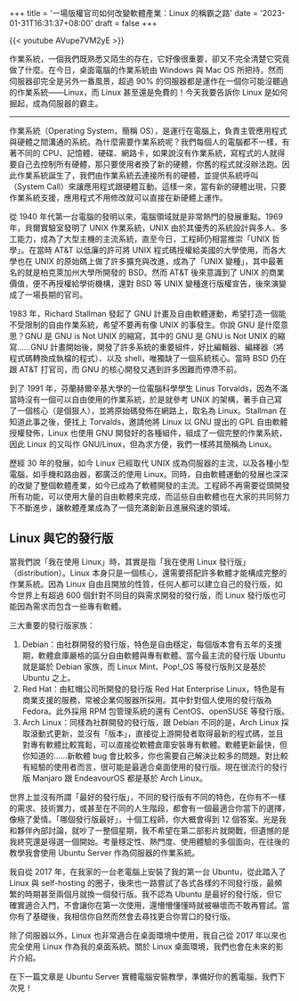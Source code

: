 +++
title = '一場版權官司如何改變軟體產業：Linux 的稱霸之路'
date = '2023-01-31T16:31:37+08:00'
draft = false
+++

{{< youtube AVupe7VM2yE >}}

作業系統，一個我們既熟悉又陌生的存在，它好像很重要，卻又不完全清楚它究竟做了什麼。在今日，桌面電腦的作業系統由 Windows 與 Mac OS 所把持，然而伺服器卻完全是另外一番風景，超過 90% 的伺服器都是運作在一個你可能沒聽過的作業系統——Linux，而 Linux 甚至還是免費的！今天我要告訴你 Linux 是如何掘起，成為伺服器的霸主。

---

作業系統（Operating System，簡稱 OS），是運行在電腦上，負責主管應用程式與硬體之間溝通的系統。為什麼需要作業系統呢？我們每個人的電腦都不一樣，有著不同的 CPU、記憶體、硬碟、網路卡，如果說沒有作業系統，寫程式的人就得要自己去控制所有硬體，那只要使用者換了新的硬體，你舊的程式就沒辦法跑。因此作業系統誕生了，我們由作業系統去連接所有的硬體，並提供系統呼叫（System Call）來讓應用程式跟硬體互動。這樣一來，當有新的硬體出現，只要作業系統支援，應用程式不用修改就可以直接在新硬體上運作。

從 1940 年代第一台電腦的發明以來，電腦領域就是非常熱門的發展重點。1969 年，貝爾實驗室發明了 UNIX 作業系統，UNIX 由於其優秀的系統設計與多人、多工能力，成為了大型主機的主流系統，直至今日，工程師仍相當推崇「UNIX 哲學」。在當時 AT&T 以低廉的許可將 UNIX 程式碼授權給美國的大學使用，而各大學也在 UNIX 的原始碼上做了許多擴充與改進，成為了「UNIX 變種」，其中最著名的就是柏克萊加州大學所開發的 BSD。然而 AT&T 後來意識到了 UNIX 的商業價值，便不再授權給學術機構，還對 BSD 等 UNIX 變種進行版權宣告，後來演變成了一場長期的官司。

1983 年，Richard Stallman 發起了 GNU 計畫及自由軟體運動，希望打造一個能不受限制的自由作業系統，希望不要再有像 UNIX 的事發生。你說 GNU 是什麼意思？GNU 是 GNU is Not UNIX 的縮寫，其中的 GNU 是 GNU is Not UNIX 的縮寫……GNU 計畫開始後，開發了許多系統的重要組件，好比編輯器、編繹器（將程式碼轉換成執檔的程式）、以及 shell，唯獨缺了一個系統核心。當時 BSD 仍在跟 AT&T 打官司，而 GNU 的核心開發又遇到許多困難而停滯不前。

到了 1991 年，芬蘭赫爾辛基大學的一位電腦科學學生 Linus Torvalds，因為不滿當時沒有一個可以自由使用的作業系統，於是就參考 UNIX 的架構，著手自己寫了一個核心（是個狠人），並將原始碼發佈在網路上，取名為 Linux。Stallman 在知道此事之後，便找上 Torvalds，邀請他將 Linux 以 GNU 提出的 GPL 自由軟體授權發佈，Linux 也使用 GNU 開發好的各種組件，組成了一個完整的作業系統，因此 Linux 的又叫作 GNU/Linux，但為求方便，我們一樣將其簡稱為 Linux。

歷經 30 年的發展，如今 Linux 已經取代 UNIX 成為伺服器的主流，以及各種小型電腦，如手機和路由器，都廣泛的使用 Linux。同時，自由軟體運動的發展也深深的改變了整個軟體產業，如今已成為了軟體開發的主流。工程師不再需要從頭開發所有功能，可以使用大量的自由軟體來完成，而這些自由軟體也在大家的共同努力下不斷進步，讓軟體產業成為了一個充滿創新且進展飛速的領域。

## Linux 與它的發行版

當我們說「我在使用 Linux」時，其實是指「我在使用 Linux 發行版」（distribution）。Linux 本身只是一個核心，還需要搭配許多軟體才能構成完整的作業系統。因為 Linux 自由且開放的性質，任何人都可以建立自己的發行版，如今世界上有超過 600 個針對不同目的與需求開發的發行版，而 Linux 發行版也可能因為需求而包含一些專有軟體。

三大重要的發行版家族：

1. Debian：由社群開發的發行版，特色是自由穩定，每個版本會有五年的支援期，軟體倉庫嚴格的區分自由軟體與專有軟體。當今最主流的發行版 Ubuntu 就是屬於 Debian 家族，而 Linux Mint、Pop!\_OS 等發行版則又是基於 Ubuntu 之上。
2. Red Hat：由紅帽公司所開發的發行版 Red Hat Enterprise Linux，特色是有商業支援的服務，常被企業伺服器所採用。其中針對個人使用的發行版為 Fedora。此外採用 RPM 包管理系統的還有 CentOS、openSUSE 等發行版。
3. Arch Linux：同樣為社群開發的發行版，跟 Debian 不同的是，Arch Linux 採取滾動式更新，並沒有「版本」，直接從上游開發者取得最新的程式碼，並且對專有軟體比較寬鬆，可以直接從軟體倉庫安裝專有軟體。軟體更新最快，但你知道的……新軟體 bug 會比較多，你也需要自己解決比較多的問題。對比較有經驗的使用者而言，很可能是最適合桌面使用的發行版。現在很流行的發行版 Manjaro 跟 EndeavourOS 都是基於 Arch Linux。

世界上並沒有所謂「最好的發行版」，不同的發行版有不同的特色，在你有不一樣的需求、技術實力，或甚至在不同的人生階段，都會有一個最適合你當下的選擇，像極了愛情。「哪個發行版最好」，十個工程師，你大概會得到 12 個答案。光是我和夥伴內部討論，就吵了一整個星期，我不希望在第二部影片就開戰，但遺憾的是我終究還是得選一個開始。考量穩定性、熱門度、使用體驗的多個面向，在往後的教學我會使用 Ubuntu Server 作為伺服器的作業系統。

我自從 2017 年，在我家的一台老電腦上安裝了我的第一台 Ubuntu，從此踏入了 Linux 與 self-hosting 的圈子，後來也一路嘗試了各式各樣的不同發行版，最頻繁的時期甚至兩個月就換一個發行版。我不認為 Ubuntu 是最好的發行版，但它確實適合入門，不會讓你在第一次使用，還懵懵懂懂時就被嚇壞而不敢再嘗試。當你有了基礎後，我相信你自然而然會去尋找更合你胃口的發行版。

除了伺服器以外，Linux 也非常適合在桌面環境中使用，我自己從 2017 年以來也完全使用 Linux 作為我的桌面系統。關於 Linux 桌面環境，我們也會在未來的影片介紹。

在下一篇文章是 Ubuntu Server 實體電腦安裝教學，準備好你的舊電腦，我們下次見！
